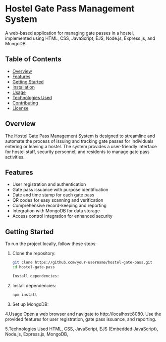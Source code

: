 # Hostel Gate Pass Management System

A web-based application for managing gate passes in a hostel, implemented using HTML, CSS, JavaScript, EJS, Node.js, Express.js, and MongoDB.

## Table of Contents

- [Overview](#overview)
- [Features](#features)
- [Getting Started](#getting-started)
- [Installation](#installation)
- [Usage](#usage)
- [Technologies Used](#technologies-used)
- [Contributing](#contributing)
- [License](#license)

## Overview

The Hostel Gate Pass Management System is designed to streamline and automate the process of issuing and tracking gate passes for individuals entering or leaving a hostel. The system provides a user-friendly interface for hostel staff, security personnel, and residents to manage gate pass activities.

## Features

- User registration and authentication
- Gate pass issuance with purpose identification
- Date and time stamp for each gate pass
- QR codes for easy scanning and verification
- Comprehensive record-keeping and reporting
- Integration with MongoDB for data storage
- Access control integration for enhanced security

## Getting Started

To run the project locally, follow these steps:

1. Clone the repository:

   ```bash
   git clone https://github.com/your-username/hostel-gate-pass.git
   cd hostel-gate-pass

   Install dependencies:

2. Install dependencies:

   ```bash
   npm install
3. Set up MongoDB:

4.Usage
   Open a web browser and navigate to http://localhost:8080.
   Use the provided features for user registration, gate pass issuance, and reporting.
   
5.Technologies Used
     HTML,
     CSS,
     JavaScript,
     EJS (Embedded JavaScript),
     Node.js,
     Express.js,
     MongoDB,
